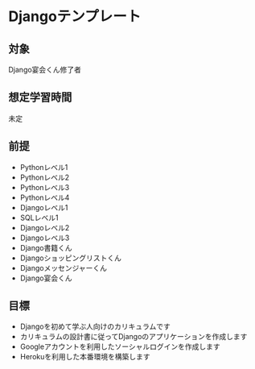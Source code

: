 # Djangoテンプレート

## 対象
Django宴会くん修了者

## 想定学習時間
未定

## 前提
* Pythonレベル1
* Pythonレベル2
* Pythonレベル3
* Pythonレベル4
* Djangoレベル1
* SQLレベル1
* Djangoレベル2
* Djangoレベル3
* Django書籍くん
* Djangoショッピングリストくん
* Djangoメッセンジャーくん
* Django宴会くん

## 目標
* Djangoを初めて学ぶ人向けのカリキュラムです
* カリキュラムの設計書に従ってDjangoのアプリケーションを作成します
* Googleアカウントを利用したソーシャルログインを作成します
* Herokuを利用した本番環境を構築します

